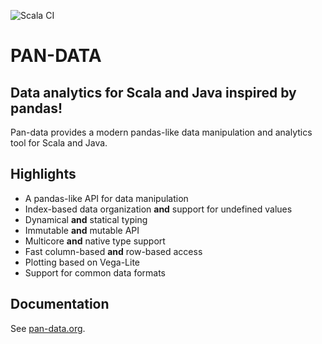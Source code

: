 ![Scala CI](https://github.com/dirkluehmann/pan-data/actions/workflows/scala.yml/badge.svg)

# PAN-DATA

## Data analytics for Scala and Java inspired by pandas!

Pan-data provides a modern pandas-like data manipulation and analytics tool for Scala and Java.

## Highlights

* A pandas-like API for data manipulation
* Index-based data organization **and** support for undefined values
* Dynamical **and** statical typing
* Immutable **and** mutable API
* Multicore **and** native type support
* Fast column-based **and** row-based access
* Plotting based on Vega-Lite
* Support for common data formats

## Documentation 
See [pan-data.org](https://pan-data.org).
